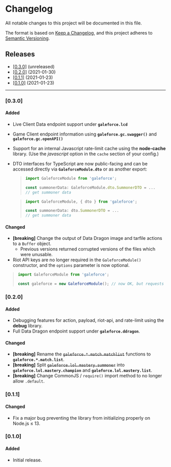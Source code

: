 # Changelog

All notable changes to this project will be documented in this file.

The format is based on [Keep a Changelog](https://keepachangelog.com/en/1.0.0/), and this project adheres to [Semantic Versioning](https://semver.org/spec/v2.0.0.html).

## Releases

- [[0.3.0]](#030) (unreleased)
- [[0.2.0]](#020) (2021-01-30)
- [[0.1.1]](#011) (2021-01-23)
- [[0.1.0]](#010) (2021-01-23)

---

### [0.3.0]

#### Added

- Live Client Data endpoint support under **`galeforce.lcd`**
- Game Client endpoint information using **`galeforce.gc.swagger()`** and **`galeforce.gc.openAPI()`**
- Support for an internal Javascript rate-limit cache using the **node-cache** library. (Use the *javascript* option in the `cache` section of your config.)
- DTO interfaces for TypeScript are now public-facing and can be accessed directly via **`GaleforceModule.dto`** or as another export:
  >
  > ```typescript
  > import GaleforceModule from 'galeforce';
  > 
  > const summonerData: GaleforceModule.dto.SummonerDTO = ... 
  > // get summoner data
  > ```

  > ```typescript
  > import GaleforceModule, { dto } from 'galeforce';
  > 
  > const summonerData: dto.SummonerDTO = ...
  > // get summoner data
  > ```

#### Changed

- **[breaking]** Change the output of Data Dragon image and tarfile actions to a `Buffer` object.
  - Previous versions returned corrupted versions of the files which were unusable.
- Riot API keys are no longer required in the `GaleforceModule()` constructor, and the `options` parameter is now optional.

> ```typescript
  > import GaleforceModule from 'galeforce';
  > 
  > const galeforce = new GaleforceModule(); // now OK, but requests requiring an API key will return a 401 Unauthorized error.
  > ```

### [0.2.0]

#### Added

- Debugging features for action, payload, riot-api, and rate-limit using the **debug** library.
- Full Data Dragon endpoint support under **`galeforce.ddragon`**.

#### Changed

- **[breaking]** Rename the ~~`galeforce.*.match.matchlist`~~ functions to **`galeforce.*.match.list`**.
- **[breaking]** Split ~~`galeforce.lol.mastery.summoner`~~ into **`galeforce.lol.mastery.champion`** and **`galeforce.lol.mastery.list`**.
- **[breaking]** Change CommonJS / `require()` import method to no longer allow `.default`.

### [0.1.1]

#### Changed

- Fix a major bug preventing the library from initializing properly on Node.js ≤ 13.

### [0.1.0]

#### Added

- Initial release.
